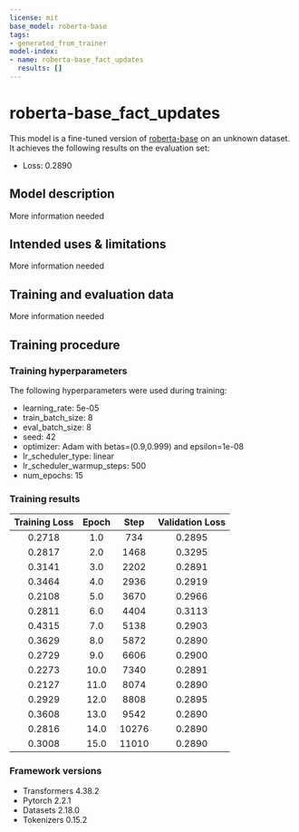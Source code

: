 ```yaml
---
license: mit
base_model: roberta-base
tags:
- generated_from_trainer
model-index:
- name: roberta-base_fact_updates
  results: []
---
```


<!-- This model card has been generated automatically according to the information the Trainer had access to. You
should probably proofread and complete it, then remove this comment. -->

# roberta-base_fact_updates

This model is a fine-tuned version of [roberta-base](https://huggingface.co/roberta-base) on an unknown dataset.
It achieves the following results on the evaluation set:
- Loss: 0.2890

## Model description

More information needed

## Intended uses & limitations

More information needed

## Training and evaluation data

More information needed

## Training procedure

### Training hyperparameters

The following hyperparameters were used during training:
- learning_rate: 5e-05
- train_batch_size: 8
- eval_batch_size: 8
- seed: 42
- optimizer: Adam with betas=(0.9,0.999) and epsilon=1e-08
- lr_scheduler_type: linear
- lr_scheduler_warmup_steps: 500
- num_epochs: 15

### Training results

| Training Loss | Epoch | Step  | Validation Loss |
|:-------------:|:-----:|:-----:|:---------------:|
| 0.2718        | 1.0   | 734   | 0.2895          |
| 0.2817        | 2.0   | 1468  | 0.3295          |
| 0.3141        | 3.0   | 2202  | 0.2891          |
| 0.3464        | 4.0   | 2936  | 0.2919          |
| 0.2108        | 5.0   | 3670  | 0.2966          |
| 0.2811        | 6.0   | 4404  | 0.3113          |
| 0.4315        | 7.0   | 5138  | 0.2903          |
| 0.3629        | 8.0   | 5872  | 0.2890          |
| 0.2729        | 9.0   | 6606  | 0.2900          |
| 0.2273        | 10.0  | 7340  | 0.2891          |
| 0.2127        | 11.0  | 8074  | 0.2890          |
| 0.2929        | 12.0  | 8808  | 0.2895          |
| 0.3608        | 13.0  | 9542  | 0.2890          |
| 0.2816        | 14.0  | 10276 | 0.2890          |
| 0.3008        | 15.0  | 11010 | 0.2890          |


### Framework versions

- Transformers 4.38.2
- Pytorch 2.2.1
- Datasets 2.18.0
- Tokenizers 0.15.2
